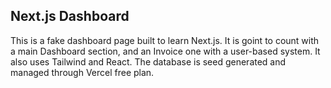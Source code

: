 ## Next.js Dashboard

This is a fake dashboard page built to learn Next.js. It is goint to count with a main Dashboard section, and an Invoice one with a user-based system.
It also uses Tailwind and React. The database is seed generated and managed through Vercel free plan.
